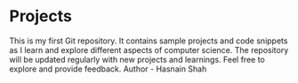 # Projects
This is my first Git repository. It contains sample projects and code snippets as I learn and explore different aspects of computer science. The repository will be updated regularly with new projects and learnings. Feel free to explore and provide feedback.
Author - Hasnain Shah
